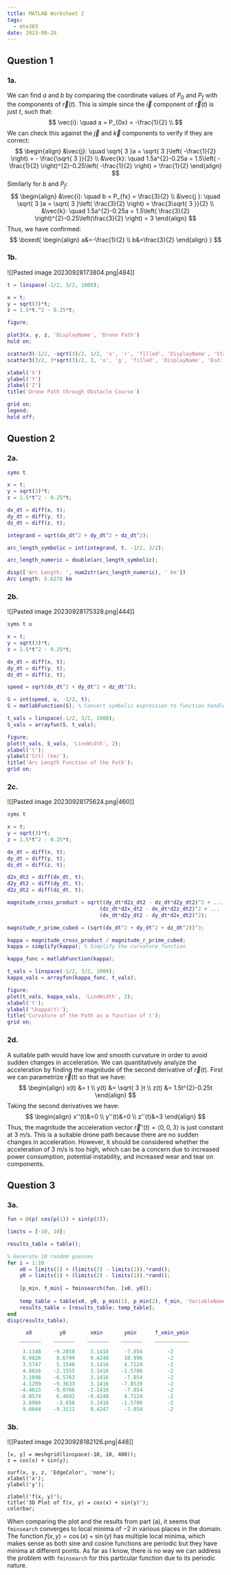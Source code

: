 ```yaml
---
title: MATLAB Worksheet 2
tags:
  - mte203
date: 2023-09-28
---
```

## Question 1
### 1a.
We can find $a$ and $b$ by comparing the coordinate values of $P_{0}$ and $P_{f}$ with the components of $\vec{r}(t)$. This is simple since the $\vec{i}$ component of $\vec{r}(t)$ is just $t$, such that:
$$
\vec{i}: \quad a = P_{0x} = -\frac{1}{2} \\
$$
We can check this against the $\vec{j}$ and $\vec{k}$ components to verify if they are correct:
$$
\begin{align}
&\vec{j}: \quad \sqrt{ 3 }a = \sqrt{ 3 }\left( -\frac{1}{2} \right) = - \frac{\sqrt{ 3 }}{2} \\
&\vec{k}: \quad 1.5a^{2}-0.25a = 1.5\left( -\frac{1}{2} \right)^{2}-0.25\left( -\frac{1}{2} \right) = \frac{1}{2}
\end{align}
$$
Similarly for $b$ and $P_{f}$:
$$
\begin{align}
&\vec{i}: \quad b = P_{fx} = \frac{3}{2} \\
&\vec{j }: \quad \sqrt{ 3 }a = \sqrt{ 3 }\left( \frac{3}{2} \right) =  \frac{3\sqrt{ 3 }}{2} \\
&\vec{k}: \quad 1.5a^{2}-0.25a = 1.5\left( \frac{3}{2} \right)^{2}-0.25\left(\frac{3}{2} \right) = 3
\end{align}
$$
Thus, we have confirmed:
$$
\boxed{
\begin{align}
a&=-\frac{1}{2} \\
b&=\frac{3}{2}
\end{align}
}
$$
### 1b.
![[Pasted image 20230928173804.png|484]]
```matlab
t = linspace(-1/2, 3/2, 1000);

x = t;
y = sqrt(3)*t;
z = 1.5*t.^2 - 0.25*t;

figure;

plot3(x, y, z, 'DisplayName', 'Drone Path')
hold on;

scatter3(-1/2, -sqrt(3)/2, 1/2, 'o', 'r', 'filled', 'DisplayName', 'Start: P_0')
scatter3(3/2, 3*sqrt(3)/2, 3, 'o', 'g', 'filled', 'DisplayName', 'End: P_f')

xlabel('X')
ylabel('Y')
zlabel('Z')
title('Drone Path through Obstacle Course')

grid on;
legend;
hold off;
```

## Question 2
### 2a.
```matlab
syms t

x = t;
y = sqrt(3)*t;
z = 1.5*t^2 - 0.25*t;

dx_dt = diff(x, t);
dy_dt = diff(y, t);
dz_dt = diff(z, t);

integrand = sqrt(dx_dt^2 + dy_dt^2 + dz_dt^2);

arc_length_symbolic = int(integrand, t, -1/2, 3/2);

arc_length_numeric = double(arc_length_symbolic);

disp(['Arc Length: ', num2str(arc_length_numeric), ' km'])
Arc Length: 5.6278 km
```

### 2b.
![[Pasted image 20230928175328.png|444]]

```matlab
syms t u

x = t;
y = sqrt(3)*t;
z = 1.5*t^2 - 0.25*t;

dx_dt = diff(x, t);
dy_dt = diff(y, t);
dz_dt = diff(z, t);

speed = sqrt(dx_dt^2 + dy_dt^2 + dz_dt^2);

S = int(speed, u, -1/2, t);
S = matlabFunction(S); % Convert symbolic expression to function handle

t_vals = linspace(-1/2, 3/2, 1000);
S_vals = arrayfun(S, t_vals);

figure;
plot(t_vals, S_vals, 'LineWidth', 2);
xlabel('t');
ylabel('S(t) (km)');
title('Arc Length Function of the Path');
grid on;
```

### 2c.
![[Pasted image 20230928175624.png|460]]

```matlab
syms t

x = t;
y = sqrt(3)*t;
z = 1.5*t^2 - 0.25*t;

dx_dt = diff(x, t);
dy_dt = diff(y, t);
dz_dt = diff(z, t);

d2x_dt2 = diff(dx_dt, t);
d2y_dt2 = diff(dy_dt, t);
d2z_dt2 = diff(dz_dt, t);

magnitude_cross_product = sqrt((dy_dt*d2z_dt2 - dz_dt*d2y_dt2)^2 + ...
                              (dz_dt*d2x_dt2 - dx_dt*d2z_dt2)^2 + ...
                              (dx_dt*d2y_dt2 - dy_dt*d2x_dt2)^2);

magnitude_r_prime_cubed = (sqrt(dx_dt^2 + dy_dt^2 + dz_dt^2))^3;

kappa = magnitude_cross_product / magnitude_r_prime_cubed;
kappa = simplify(kappa); % Simplify the curvature function

kappa_func = matlabFunction(kappa);

t_vals = linspace(-1/2, 3/2, 1000);
kappa_vals = arrayfun(kappa_func, t_vals);

figure;
plot(t_vals, kappa_vals, 'LineWidth', 2);
xlabel('t');
ylabel('\kappa(t)');
title('Curvature of the Path as a function of t');
grid on;
```

### 2d.
A suitable path would have low and smooth curvature in order to avoid sudden changes in acceleration. We can quantitatively analyze the acceleration by finding the magnitude of the second derivative of $\vec{r}(t)$. First we can parametrize $\vec{r}(t)$ so that we have:
$$
\begin{align}
x(t) &= t \\
y(t) &= \sqrt{ 3 }t \\
z(t) &= 1.5t^{2}-0.25t
\end{align}
$$
Taking the second derivatives we have:
$$
\begin{align}
x''(t)&=0 \\
y''(t)&=0 \\
z''(t)&=3
\end{align}
$$
Thus, the magnitude the acceleration vector $\vec{r}''(t) = \langle 0,0,3 \rangle$ is just constant at $3 \text{ m/s}$. This is a suitable drone path because there are no sudden changes in acceleration. However, it should be considered whether the acceleration of $3 \text{ m/s}$ is too high, which can be a concern due to increased power consumption, potential instability, and increased wear and tear on components.

## Question 3
### 3a.
```matlab
fun = @(p) cos(p(1)) + sin(p(2));

limits = [-10, 10];

results_table = table();

% Generate 10 random guesses
for i = 1:10
    x0 = limits(1) + (limits(2) - limits(1)).*rand();
    y0 = limits(1) + (limits(2) - limits(1)).*rand();
    
    [p_min, f_min] = fminsearch(fun, [x0, y0]);
    
    temp_table = table(x0, y0, p_min(1), p_min(2), f_min, 'VariableNames', {'x0', 'y0', 'xmin', 'ymin', 'f_xmin_ymin'});
    results_table = [results_table; temp_table];
end
disp(results_table);

      x0         y0        xmin       ymin      f_xmin_ymin
    _______    _______    _______    _______    ___________

     3.1148    -9.2858     3.1416     -7.854        -2     
     6.9826     8.6799     9.4248     10.996        -2     
     3.5747     5.1548     3.1416     4.7124        -2     
     4.8626    -2.1555     3.1416    -1.5708        -2     
     3.1096    -6.5763     3.1416     -7.854        -2     
     4.1209    -9.3633     3.1416    -7.8539        -2     
    -4.4615    -9.0766    -3.1416     -7.854        -2     
    -8.0574     6.4692    -9.4248     4.7124        -2     
     3.8966     -3.658     3.1416    -1.5708        -2     
     9.0044    -9.3111     9.4247     -7.854        -2  
```

### 3b.
![[Pasted image 20230928182126.png|448]]
```
[x, y] = meshgrid(linspace(-10, 10, 400)); 
z = cos(x) + sin(y); 

surf(x, y, z, 'EdgeColor', 'none'); 
xlabel('x'); 
ylabel('y'); 

zlabel('f(x, y)');
title('3D Plot of f(x, y) = cos(x) + sin(y)'); 
colorbar;
```

When comparing the plot and the results from part (a), it seems that `fminsearch` converges to local minima of $-2$ in various places in the domain. The function $f(x,y) = \cos(x)+\sin(y)$ has multiple local minima, which makes sense as both sine and cosine functions are periodic but they have minima at different points. As far as I know, there is no way we can address the problem with `fminsearch` for this particular function due to its periodic nature.